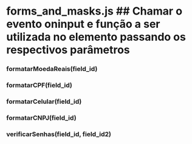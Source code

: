 # forms_and_masks.js ## Chamar o evento oninput e função a ser utilizada no elemento passando os respectivos parâmetros

  ### formatarMoedaReais(field_id)
  
  ### formatarCPF(field_id)
  
  ### formatarCelular(field_id)
  
  ### formatarCNPJ(field_id)
  
  ### verificarSenhas(field_id, field_id2)

